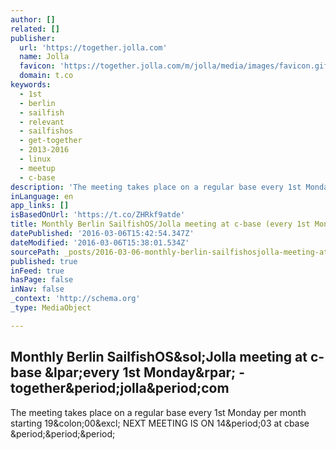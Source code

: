 ```yaml
---
author: []
related: []
publisher:
  url: 'https://together.jolla.com'
  name: Jolla
  favicon: 'https://together.jolla.com/m/jolla/media/images/favicon.gif?v=3'
  domain: t.co
keywords:
  - 1st
  - berlin
  - sailfish
  - relevant
  - sailfishos
  - get-together
  - 2013-2016
  - linux
  - meetup
  - c-base
description: 'The meeting takes place on a regular base every 1st Monday per month starting 19:00! NEXT MEETING IS ON 14.03 at cbase ...'
inLanguage: en
app_links: []
isBasedOnUrl: 'https://t.co/ZHRkf9atde'
title: Monthly Berlin SailfishOS/Jolla meeting at c-base (every 1st Monday) - together.jolla.com
datePublished: '2016-03-06T15:42:54.347Z'
dateModified: '2016-03-06T15:38:01.534Z'
sourcePath: _posts/2016-03-06-monthly-berlin-sailfishosjolla-meeting-at-c-base-every-1st.md
published: true
inFeed: true
hasPage: false
inNav: false
_context: 'http://schema.org'
_type: MediaObject

---
```

<article style=""><h1>Monthly Berlin SailfishOS&amp;sol;Jolla meeting at c-base &amp;lpar;every 1st Monday&amp;rpar; - together&amp;period;jolla&amp;period;com</h1><p>The meeting takes place on a regular base every 1st Monday per month starting 19&amp;colon;00&amp;excl; NEXT MEETING IS ON 14&amp;period;03 at cbase &amp;period;&amp;period;&amp;period;</p></article>